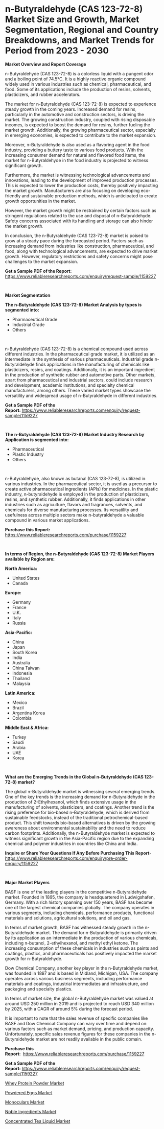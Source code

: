 <p><h1>n-Butyraldehyde (CAS 123-72-8) Market Size and Growth, Market Segmentation, Regional and Country Breakdowns, and Market Trends for Period from 2023 -  2030</h1></p><p><strong>Market Overview and Report Coverage</strong></p>
<p><p>n-Butyraldehyde (CAS 123-72-8) is a colorless liquid with a pungent odor and a boiling point of 74.5°C. It is a highly reactive organic compound widely used in various industries such as chemical, pharmaceutical, and food. Some of its applications include the production of resins, solvents, plasticizers, and rubber accelerators.</p><p>The market for n-Butyraldehyde (CAS 123-72-8) is expected to experience steady growth in the coming years. Increased demand for resins, particularly in the automotive and construction sectors, is driving the market. The growing construction industry, coupled with rising disposable incomes, is expected to boost the demand for resins, further fueling the market growth. Additionally, the growing pharmaceutical sector, especially in emerging economies, is expected to contribute to the market expansion.</p><p>Moreover, n-Butyraldehyde is also used as a flavoring agent in the food industry, providing a buttery taste to various food products. With the increasing consumer demand for natural and flavored food items, the market for n-Butyraldehyde in the food industry is projected to witness significant growth.</p><p>Furthermore, the market is witnessing technological advancements and innovations, leading to the development of improved production processes. This is expected to lower the production costs, thereby positively impacting the market growth. Manufacturers are also focusing on developing eco-friendly and sustainable production methods, which is anticipated to create growth opportunities in the market.</p><p>However, the market growth might be restrained by certain factors such as stringent regulations related to the use and disposal of n-Butyraldehyde. Safety concerns associated with its handling and storage can also hinder the market growth.</p><p>In conclusion, the n-Butyraldehyde (CAS 123-72-8) market is poised to grow at a steady pace during the forecasted period. Factors such as increasing demand from industries like construction, pharmaceutical, and food, along with technological advancements, are expected to drive market growth. However, regulatory restrictions and safety concerns might pose challenges to the market expansion.</p></p>
<p><strong>Get a Sample PDF of the Report:</strong> <a href="https://www.reliableresearchreports.com/enquiry/request-sample/1159227">https://www.reliableresearchreports.com/enquiry/request-sample/1159227</a></p>
<p>&nbsp;</p>
<p><strong>Market Segmentation</strong></p>
<p><strong>The n-Butyraldehyde (CAS 123-72-8) Market Analysis by types is segmented into:</strong></p>
<p><ul><li>Pharmaceutical Grade</li><li>Industrial Grade</li><li>Others</li></ul></p>
<p>&nbsp;</p>
<p><p>n-Butyraldehyde (CAS 123-72-8) is a chemical compound used across different industries. In the pharmaceutical grade market, it is utilized as an intermediate in the synthesis of various pharmaceuticals. Industrial grade n-Butyraldehyde finds applications in the manufacturing of chemicals like plasticizers, resins, and coatings. Additionally, it is an important ingredient in the production of synthetic rubber and automotive parts. Other markets, apart from pharmaceutical and industrial sectors, could include research and development, academic institutions, and specialty chemical manufacturers, among others. These varied market types showcase the versatility and widespread usage of n-Butyraldehyde in different industries.</p></p>
<p><strong>Get a Sample PDF of the Report:</strong>&nbsp;<a href="https://www.reliableresearchreports.com/enquiry/request-sample/1159227">https://www.reliableresearchreports.com/enquiry/request-sample/1159227</a></p>
<p>&nbsp;</p>
<p><strong>The n-Butyraldehyde (CAS 123-72-8) Market Industry Research by Application is segmented into:</strong></p>
<p><ul><li>Pharmaceutical</li><li>Plastic Industry</li><li>Others</li></ul></p>
<p>&nbsp;</p>
<p><p>n-Butyraldehyde, also known as butanal (CAS 123-72-8), is utilized in various industries. In the pharmaceutical sector, it is used as a precursor to create active pharmaceutical ingredients (APIs) for medicines. In the plastic industry, n-butyraldehyde is employed in the production of plasticizers, resins, and synthetic rubber. Additionally, it finds applications in other industries such as agriculture, flavors and fragrances, solvents, and chemicals for diverse manufacturing processes. Its versatility and usefulness across multiple sectors make n-butyraldehyde a valuable compound in various market applications.</p></p>
<p><strong>Purchase this Report:</strong>&nbsp; <a href="https://www.reliableresearchreports.com/purchase/1159227">https://www.reliableresearchreports.com/purchase/1159227</a></p>
<p>&nbsp;</p>
<p><strong>In terms of Region, the n-Butyraldehyde (CAS 123-72-8) Market Players available by Region are:</strong></p>
<p>
    <p> <strong> North America: </strong>
        <ul>
            <li>United States</li>
            <li>Canada</li>
        </ul>
        </p> 
    <p> <strong> Europe: </strong>
        <ul>
            <li>Germany</li>
            <li>France</li>
            <li>U.K.</li>
            <li>Italy</li>
            <li>Russia</li>
        </ul>
        </p> 
    <p> <strong> Asia-Pacific: </strong>
        <ul>
            <li>China</li>
            <li>Japan</li>
            <li>South Korea</li>
            <li>India</li>
            <li>Australia</li>
            <li>China Taiwan</li>
            <li>Indonesia</li>
            <li>Thailand</li>
            <li>Malaysia</li>
        </ul>
        </p> 
    <p> <strong> Latin America: </strong>
        <ul>
            <li>Mexico</li>
            <li>Brazil</li>
            <li>Argentina Korea</li>
            <li>Colombia</li>
        </ul>
        </p> 
    <p> <strong> Middle East & Africa: </strong>
        <ul>
            <li>Turkey</li>
            <li>Saudi</li>
            <li>Arabia</li>
            <li>UAE</li>
            <li>Korea</li>
        </ul>
    </p>
    </p>
<p>&nbsp;</p>
<p><strong>What are the Emerging Trends in the Global n-Butyraldehyde (CAS 123-72-8) market?</strong></p>
<p><p>The global n-Butyraldehyde market is witnessing several emerging trends. One of the key trends is the increasing demand for n-Butyraldehyde in the production of 2-Ethylhexanol, which finds extensive usage in the manufacturing of solvents, plasticizers, and coatings. Another trend is the rising preference for bio-based n-Butyraldehyde, which is derived from sustainable feedstocks, instead of the traditional petrochemical-based product. This shift towards bio-based alternatives is driven by the growing awareness about environmental sustainability and the need to reduce carbon footprints. Additionally, the n-Butyraldehyde market is expected to witness significant growth in the Asia-Pacific region due to the expanding chemical and polymer industries in countries like China and India.</p></p>
<p><strong>Inquire or Share Your Questions If Any Before Purchasing This Report</strong>- <a href="https://www.reliableresearchreports.com/enquiry/pre-order-enquiry/1159227">https://www.reliableresearchreports.com/enquiry/pre-order-enquiry/1159227</a></p>
<p>&nbsp;</p>
<p><strong>Major Market Players</strong></p>
<p><p>BASF is one of the leading players in the competitive n-Butyraldehyde market. Founded in 1865, the company is headquartered in Ludwigshafen, Germany. With a rich history spanning over 150 years, BASF has become one of the largest chemical companies globally. The company operates in various segments, including chemicals, performance products, functional materials and solutions, agricultural solutions, and oil and gas. </p><p>In terms of market growth, BASF has witnessed steady growth in the n-Butyraldehyde market. The demand for n-Butyraldehyde is primarily driven by its application as an intermediate in the production of various chemicals, including n-butanol, 2-ethylhexanol, and methyl ethyl ketone. The increasing consumption of these chemicals in industries such as paints and coatings, plastics, and pharmaceuticals has positively impacted the market growth for n-Butyraldehyde.</p><p>Dow Chemical Company, another key player in the n-Butyraldehyde market, was founded in 1897 and is based in Midland, Michigan, USA. The company operates across various business segments, including performance materials and coatings, industrial intermediates and infrastructure, and packaging and specialty plastics. </p><p>In terms of market size, the global n-Butyraldehyde market was valued at around USD 250 million in 2019 and is projected to reach USD 340 million by 2025, with a CAGR of around 5% during the forecast period. </p><p>It is important to note that the sales revenue of specific companies like BASF and Dow Chemical Company can vary over time and depend on various factors such as market demand, pricing, and production capacity. Unfortunately, specific sales revenue figures for these companies in the n-Butyraldehyde market are not readily available in the public domain.</p></p>
<p><strong>Purchase this Report:</strong>&nbsp;&nbsp;<a href="https://www.reliableresearchreports.com/purchase/1159227">https://www.reliableresearchreports.com/purchase/1159227</a></p>
<p></p>
<p><strong>Get a Sample PDF of the Report:</strong>&nbsp;<a href="https://www.reliableresearchreports.com/enquiry/request-sample/1159227">https://www.reliableresearchreports.com/enquiry/request-sample/1159227</a></p>
<p><p><a href="https://www.linkedin.com/pulse/whey-protein-powder-market-insights-players-forecast-gvxvc/">Whey Protein Powder Market</a></p><p><a href="https://medium.com/@judyhunter52/powdered-eggs-market-size-growth-forecast-2023-2030-77269d5b1f7f">Powdered Eggs Market</a></p><p><a href="https://medium.com/@mariliehowe/monoculars-market-size-growth-forecast-2023-2030-09a308de115b">Monoculars Market</a></p><p><a href="https://www.linkedin.com/pulse/noble-ingredients-market-research-report-provides-thorough-znlve/">Noble Ingredients Market</a></p><p><a href="https://www.linkedin.com/pulse/concentrated-tea-liquid-market-research-report-provides-thorough-wjl5e/">Concentrated Tea Liquid Market</a></p></p>